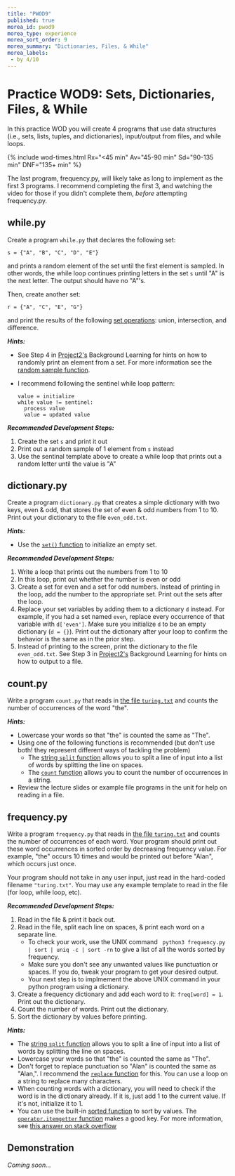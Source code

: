```yaml
---
title: "PWOD9"
published: true
morea_id: pwod9
morea_type: experience
morea_sort_order: 9
morea_summary: "Dictionaries, Files, & While"
morea_labels:
 - by 4/10
---
```

# Practice WOD9: Sets, Dictionaries, Files, & While

In this practice WOD you will create 4 programs that use data structures (i.e., sets, lists, tuples, and dictionaries), input/output from files, and while loops.

{% include wod-times.html Rx="<45 min" Av="45-90 min" Sd="90-135 min" DNF="135+ min" %}

The last program, frequency.py, will likely take as long to implement as the first 3 programs. I recommend completing the first 3, and watching the video for those if you didn't complete them, *before* attempting frequency.py.

## while.py

Create a program `while.py` that declares the following set:

`s = {"A", "B", "C", "D", "E"}`

and prints a random element of the set until the first element is sampled. In other words, the while loop continues printing letters in the set `s` until "A" is the next letter. The output should have no "A"'s.

Then, create another set:

`r = {"A", "C", "E", "G"}`

and print the results of the following [set operations](https://docs.python.org/3.4/library/stdtypes.html#set): union, intersection, and difference.

***Hints:***

 * See Step 4 in [Project2's]({{site.baseurl}}/morea/10.project2/Project2.docx) Background Learning for hints on how to randomly print an element from a set. For more information see the [random sample function](https://docs.python.org/3.4/library/random.html#random.sample).
 
* I recommend following the sentinel while loop pattern:

      value = initialize
      while value != sentinel:
        process value
        value = updated value

***Recommended Development Steps:***

1. Create the set `s` and print it out
2. Print out a random sample of 1 element from `s` instead
3. Use the sentinal template above to create a while loop that prints out a random letter until the value is "A"

## dictionary.py

Create a program `dictionary.py` that creates a simple dictionary with two keys, even & odd, that stores the set of even & odd numbers from 1 to 10. Print out your dictionary to the file `even_odd.txt`.

***Hints:***

 * Use the [`set()` function](https://docs.python.org/3.4/library/stdtypes.html#set) to initialize an empty set.

***Recommended Development Steps:***

1. Write a loop that prints out the numbers from 1 to 10
2. In this loop, print out whether the number is even or odd
3. Create a set for even and a set for odd numbers. Instead of printing in the loop, add the number to the appropriate set. Print out the sets after the loop.
4. Replace your set variables by adding them to a dictionary `d` instead. For example, if you had a set named `even`, replace every occurrence of that variable with `d['even']`. Make sure you initialize `d` to be an empty dictionary (`d = {}`). Print out the dictionary after your loop to confirm the behavior is the same as in the prior step.
5. Instead of printing to the screen, print the dictionary to the file `even_odd.txt`. See Step 3 in [Project2's]({{site.baseurl}}/morea/10.project2/Project2.docx) Background Learning for hints on how to output to a file.

## count.py

Write a program `count.py` that reads in [the file `turing.txt`](data/turing.txt) and counts the number of occurrences of the word "the". 

***Hints:***

  * Lowercase your words so that "the" is counted the same as "The".
  * Using one of the following functions is recommended (but don't use both! they represent different ways of tackling the problem)
    * The [string `split` function](https://docs.python.org/3.4/library/stdtypes.html#str.split) allows you to split a line of input into a list of words by splitting the line on spaces.
    * The [`count` function](http://www.thehelloworldprogram.com/python/python-string-methods/) allows you to count the number of occurrences in a string.
  * Review the lecture slides or example file programs in the unit for help on reading in a file.

## frequency.py

Write a program `frequency.py` that reads in [the file `turing.txt`](data/turing.txt) and counts the number of occurrences of each word. Your program should print out these word occurrences in sorted order by decreasing frequency value. For example, "the" occurs 10 times and would be printed out before "Alan", which occurs just once.

Your program should not take in any user input, just read in the hard-coded filename `"turing.txt"`. You may use any example template to read in the file (for loop, while loop, etc).

***Recommended Development Steps:***

1. Read in the file & print it back out.
2. Read in the file, split each line on spaces, & print each word on a separate line.
    * To check your work, use the UNIX command ` python3 frequency.py | sort | uniq -c | sort -rn` to give a list of all the words sorted by frequency. 
    * Make sure you don't see any unwanted values like punctuation or spaces. If you do, tweak your program to get your desired output.
    * Your next step is to implmement the above UNIX command in your python program using a dictionary.
3. Create a frequency dictionary and add each word to it: `freq[word] = 1`. Print out the dictionary.
4. Count the number of words. Print out the dictionary.
5. Sort the dictionary by values before printing. 

***Hints:***

  * The [string `split` function](https://docs.python.org/3.4/library/stdtypes.html#str.split) allows you to split a line of input into a list of words by splitting the line on spaces.
  * Lowercase your words so that "the" is counted the same as "The".
  * Don't forget to replace punctuation so "Alan" is counted the same as "Alan,". I recommend the [`replace` function](http://www.tutorialspoint.com/python/string_replace.htm) for this. You can use a loop on a string to replace many characters.  
  * When counting words with a dictionary, you will need to check if the word is in the dictionary already. If it is, just add 1 to the current value. If it's not, initialize it to 1.
  * You can use the built-in [sorted function](https://wiki.python.org/moin/HowTo/Sorting/) to sort by values. The [`operator.itemgetter` function](https://docs.python.org/3/library/operator.html#operator.itemgetter) makes a good key. For more information, see [this answer on stack overflow](http://stackoverflow.com/a/613218)


## Demonstration

*Coming soon...*

<!--Once you've finished doing the WOD a single time, you can watch me do it:

{% include youtube.html id="hsjv5f2DlFk" %}

Recursive solution to pyramid function in text.py:

{% include youtube.html id="yBrjRTtFiTE" %}

{% include wod-warning.html %}-->

